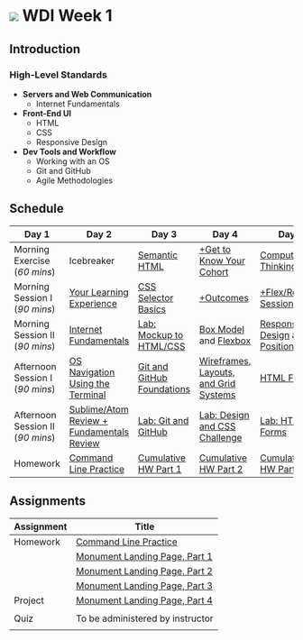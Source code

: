 # ![](https://ga-dash.s3.amazonaws.com/production/assets/logo-9f88ae6c9c3871690e33280fcf557f33.png) WDI Week 1

## Introduction

### High-Level Standards
- **Servers and Web Communication**
  - Internet Fundamentals  
- **Front-End UI**
    - HTML
    - CSS
    - Responsive Design
- **Dev Tools and Workflow**
  - Working with an OS
  - Git and GitHub
  - Agile Methodologies

## Schedule

Day 1       | Day 2   |Day 3      | Day 4   | Day 5  
 -------------------- |--------------------------------   | ------------------------------------      | ------------------------------------     | ---------------------------------------        
Morning Exercise (_60 mins_)      | Icebreaker              | [Semantic HTML][1-2A]    | [+Get to Know Your Cohort][1-3A]       | [Computational Thinking][1-4A]    |  [Homework Review][1-5A]          
Morning Session I  (_90 mins_)  |[Your Learning Experience][1-1B]  | [CSS Selector Basics][1-2B]                          | [+Outcomes][1-3B]       | [+Flex/Review Session][1-4B]                   | [Fonts and Ems][1-5B]
Morning Session II  (_90 mins_)  |[Internet Fundamentals][1-1C]           | [Lab: Mockup to HTML/CSS][1-2C]                           | [Box Model][1-3C] and [Flexbox][1-3C2]           | [Responsive Design][1-4C] and [Positioning][1-4C2]| [CSS Transitions and Animations][1-5C]
Afternoon Session I  (_90 mins_)    |[OS Navigation Using the Terminal][1-1D]               | [Git and GitHub Foundations][1-2D]| [Wireframes, Layouts, and Grid Systems][1-3D]      | [HTML Forms][1-4D]                              | [+Flex/ Review Session][1-5D]
Afternoon Session II  (_90 mins_) |[Sublime/Atom Review + Fundamentals Review][1-1E]                    | [Lab: Git and GitHub][1-2E] | [Lab: Design and CSS Challenge][1-3E] | [Lab: HTML Forms][1-4E]   | [Lab: Week 1 Project][1-5E]   
Homework   |[Command Line Practice][1-1F]                    | [Cumulative HW Part 1 ][1-2F] | [Cumulative HW Part 2][1-3F] | [Cumulative HW Part 3][1-4F]   | [Week 1 Project][1-5F]             

[1-1A]: 01-icebreaker "+Welcome to WDI / Icebreaker"  
[1-1B]: 01-welcome-to-wdi                  "Your Learning Experience"
[1-1C]: 01-internet-fundamentals         "Internet Fundamentals"
[1-1D]: 01-OS-navigation-terminal                                 "OS Navigation Using the Terminal"
[1-1E]: 01-text-editors "Sublime/Atom Review"
[1-1F]: homework/01-command-line-practice "HW: Command Line Practice"

[1-2A]: 02-semantic-html                     "Morning Exercise:Semantic HTML"
[1-2B]: 02-css-selector-basics               "CSS Selector Basics"
[1-2C]: 02-mockup-html-css-lab                   "Lab: Mockup to HTML/CSS"
[1-2D]: 02-git-github-foundations "Git and GitHub Foundations"
[1-2E]: 02-git-github-lab "Lab: Git and GitHub"
[1-2F]: homework/02-project-pt-1 "HW: Cumulative HW Part 1"

[1-3A]: 03-get-to-know-your-cohort          "+Get To Know Your Cohort"
[1-3B]: #               "+Outcomes"
[1-3C]: 03-box-model        "Box Model and Flexbox"
[1-3C2]: 03-flexbox "Flex Box"
[1-3D]: 03-wireframes-layouts-grid-systems                   "Wireframes, Layouts, and Grid Systems"
[1-3E]: 03-design-css-challenge-lab "Lab: Design and CSS Challenge"
[1-3F]: homework/03-project-pt-2 "HW: Cumulative HW Part 2"


[1-4A]: 04-computational-thinking-exercise                   "Morning Exercise: Computational Thinking"
[1-4B]: #                         "+Flex Session"
[1-4C]: 04-responsive-design "Responsive Design"
[1-4C2]: 04-positioning "Positioning"
[1-4D]:04-forms-html                "HTML Forms"
[1-4E]: 04-forms-lab "Lab: HTML Forms"
[1-4F]: homework/04-project-pt-3 "HW: Cumulative HW Part 3"

[1-5A]: #                      "Homework Review"
[1-5B]: 05-fonts-ems                     "Fonts and Ems"
[1-5C]: 05-css-animation                    "CSS Transitions and Animations"
[1-5D]: # "+Review"
[1-5E]: week-one-project "Lab: Week 1 Project"
[1-5F]: week-one-project "HW: Complete Week 1 Project"




## Assignments

| Assignment |        Title     |
|----------|----------------------------------|
| Homework | [Command Line Practice][day-1]           |
|          | [Monument Landing Page, Part 1][day-2]     |
|          | [Monument Landing Page, Part 2][day-3]     |
|          | [Monument Landing Page, Part 3][day-4]     |
| Project  | [Monument Landing Page, Part 4][day-5]     |
|          |                                  |
| Quiz     | To be administered by instructor |
|          |                                  |  

[day-1]: homework/01-command-line-practice
[day-2]: homework/02-project-pt-1
[day-3]: homework/03-project-pt-2
[day-4]: homework/04-project-pt-3
[day-5]: week-one-project
